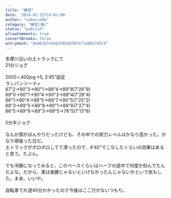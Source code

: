 ```yaml
---
title: "練習"
date: '2014-02-22T14:02:00'
author: "subaru44k"
category: "練習(強)"
status: "publish"
allowComments: true
convertBreaks: false
entryHash: "8ed616743eb4f054039fe73a0017d3c9"
---
```

多摩川沿いの土トラックにて<br>
21分ジョグ<br>
<br>
2000 r.400jog ×5, 3'45"設定<br>
ランパンソーティ<br>
87"2→90"3→90"1→89"4→89"8(7'26"8)<br>
89"0→90"1→90"4→90"3→88"4(7'28"4)<br>
86"1→90"4→88"5→89"7→90"5(7'25"2)<br>
88"3→89"5→89"8→90"1→89"6(7'27"4)<br>
86"5→89"8→89"3→89"5→78"5(7'13"6)<br>
<br>
5分半ジョグ<br>
<br>
なんか頭がぼんやりだったけども、その中での努力レベルはかなり高かった。かなり頑張った日だ。<br>
土トラックがポロポロしてて滑ったので、4'40"でこなしたくらいの効果はあると思う。たぶん。<br>
<br>
でも冷静になってみると、このペースくらいはハーフの途中で何度か刻んでたんだよな。だから、実は楽勝じゃないといけなかったんじゃないかという気もした。まあ、いいや。<br>
<br>
自転車で片道40分かかったので今後はここ行かないつもり。
